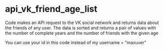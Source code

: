 # api_vk_friend_age_list
Code makes an API request to the VK social network and returns data about the friends of any user. 
The data is sorted and returns a pair of values with the number of complete years and the number of friends with the given age

You can use your id in this code instead of my username = "maxuver"
